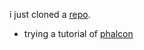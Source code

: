 i just cloned a [repo](https://github.com/uonick/vagrant-php7-phalcon).
- trying a tutorial of [phalcon](https://docs.phalcon.io/3.4/en/tutorial-basic)
